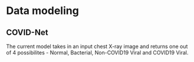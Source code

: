 # Data modeling

## COVID-Net

The current model takes in an input chest X-ray image and returns one out of 4 possibilites - Normal, Bacterial, Non-COVID19 Viral and COVID19 Viral.